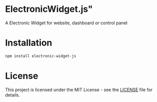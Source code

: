# ElectronicWidget.js"

A Electronic Widget for website, dashboard or control panel

# Installation

```bash
npm install electronic-widget-js
```

# License

This project is licensed under the MIT License - see the [LICENSE](LICENSE) file for details.